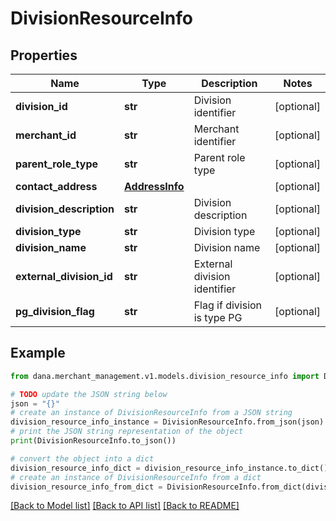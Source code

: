 # DivisionResourceInfo


## Properties

Name | Type | Description | Notes
------------ | ------------- | ------------- | -------------
**division_id** | **str** | Division identifier | [optional] 
**merchant_id** | **str** | Merchant identifier | [optional] 
**parent_role_type** | **str** | Parent role type | [optional] 
**contact_address** | [**AddressInfo**](AddressInfo.md) |  | [optional] 
**division_description** | **str** | Division description | [optional] 
**division_type** | **str** | Division type | [optional] 
**division_name** | **str** | Division name | [optional] 
**external_division_id** | **str** | External division identifier | [optional] 
**pg_division_flag** | **str** | Flag if division is type PG | [optional] 

## Example

```python
from dana.merchant_management.v1.models.division_resource_info import DivisionResourceInfo

# TODO update the JSON string below
json = "{}"
# create an instance of DivisionResourceInfo from a JSON string
division_resource_info_instance = DivisionResourceInfo.from_json(json)
# print the JSON string representation of the object
print(DivisionResourceInfo.to_json())

# convert the object into a dict
division_resource_info_dict = division_resource_info_instance.to_dict()
# create an instance of DivisionResourceInfo from a dict
division_resource_info_from_dict = DivisionResourceInfo.from_dict(division_resource_info_dict)
```
[[Back to Model list]](../README.md#documentation-for-models) [[Back to API list]](../README.md#documentation-for-api-endpoints) [[Back to README]](../README.md)


